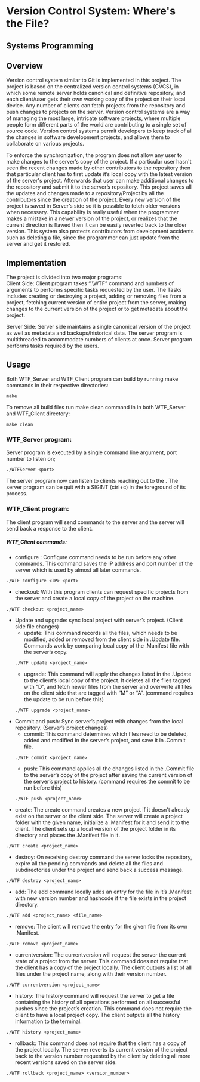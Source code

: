 # Version Control System: Where's the File?
## Systems Programming
## Overview  
Version control system similar to Git is implemented in this project. The project is based on the centralized version control systems (CVCS), in which some remote server holds canonical and definitive repository, and each client/user gets their own working copy of the project on their local device. Any number of clients can fetch projects from the repository and push changes to projects on the server.  Version control systems are a way of managing the most large, intricate software projects, where multiple people form different parts of the world are contributing to a single set of source code. Version control systems permit developers to keep track of all the changes in software development projects, and allows them to collaborate on various projects.

To enforce the synchronization, the program does not allow any user to make changes to the server’s copy of  the project. If a particular user hasn't seen the recent changes made by other contributors to the repository then that particular client has to first update it’s local copy with the latest version of the server's project. Afterwards that user can make additional changes to the repository and submit it to the server’s repository.
This project saves all the updates and changes made to a repository/Project by all the contributors since the creation of the project. Every new version of the project is saved in Server’s side so it is possible to fetch older versions when necessary. This capability is really useful when the programmer makes a mistake in a newer version of the project, or realizes that the current direction is flawed then it can be easily reverted back to the older version. This system also protects contributors from development accidents such as deleting a file, since the programmer can just update from the server and get it restored.  
## Implementation
The project is divided into two major programs:  
Client Side: Client program takes “.\WTF” command and numbers of arguments to performs specific tasks requested by the user. The Tasks includes creating or destroying a project, adding or removing files from a project, fetching current version of entire project from the server, making changes to the current version of the project or to get metadata about the project. 

Server Side: Server side maintains a single canonical version of the project as well as metadata and backups/historical data. The server program is multithreaded to accommodate numbers of clients at once. Server program performs tasks required by the users. 
## Usage
Both WTF_Server and WTF_Client program can build by running make commands in their respective directories:  
```
make
```
To remove all build files run make clean command in in both WTF_Server and WTF_Client directory:
```
make clean
```
### WTF_Server program:
Server program is executed by a single command line argument, port number to listen on;  

```
./WTFServer <port>
```
The server program now can listen to clients reaching out to the <port>. The server program can be quit with a SIGINT (ctrl+c) in the foreground of its process.
  
### WTF_Client program:
The client program will send commands to the server and the server will send back a response to the client.  
##### WTF_Client commands:
* configure : Configure command needs to be run before any other commands. This command saves the IP address and port number of the server which is used by almost all later commands.
```
./WTF configure <IP> <port>
```
* checkout: With this program clients can request specific projects from the server and create a local copy of the project on the machine.
```
./WTF checkout <project_name>
```
* Update and upgrade: sync local project with server’s project. (Client side file changes)
  * update: This command records all the files, which needs to be modified, added or removed from the client side in .Update file. Commands work by comparing local copy of the .Manifest file with the server’s copy.
  ```
  ./WTF update <project_name>
  ```
  * upgrade: This command will apply the changes listed in the .Update to the client’s local copy of the project. It deletes all the files tagged with “D”, and fetch newer files from the server and overwrite all files on the client side that are tagged with “M” or “A”. (command requires the update to be run before this)
  ```
  ./WTF upgrade <project_name>
  ```
* Commit and push: Sync server’s project with changes from the local repository. (Server’s project changes)
  * commit: This command determines which files need to be deleted, added and modified in the server’s project, and save it in .Commit file.
  ```
  ./WTF commit <project_name>
  ```
  * push: This command applies all the changes listed in the .Commit file to the server’s copy of the project after saving the current version of the server’s project to history. (command requires the commit to be run before this)
  ```
  ./WTF push <project_name>
  ```
* create: The create command creates a new project if it doesn't already exist on the server or the client side. The server will create a project folder with the given name, initialize a .Manifest for it and send it to the client. The client sets up a local version of the project folder in its directory and places the .Manifest file in it.
```
./WTF create <project_name>
```
* destroy: On receiving destroy command the server locks the repository, expire all the pending commands and delete all the files and subdirectories under the project and send back a success message.
```
./WTF destroy <project_name>
```
* add: The add command locally adds an entry for the file in it’s .Manifest with new version number and hashcode if the file exists in the project directory.
```
./WTF add <project_name> <file_name>
```
* remove: The client will remove the entry for the given file from its own .Manifest.
```
./WTF remove <project_name>
```
* currentversion: The currentversion will request the server the current state of a project from the server. This command does not require that the client has a copy of the project locally. The client outputs a list of all files under the project name, along with their version number.
```
./WTF currentversion <project_name>
```
* history: The history command will request the server to get a file containing the history of all operations performed on all successful pushes since the project’s creation. This command does not require the client to have a local project copy. The client outputs all the history information to the terminal.
```
./WTF history <project_name>
```
* rollback: This command does not require that the client has a copy of the project locally. The server reverts its current version  of the project back to the version number requested by the client by deleting all more recent versions saved on the server side.
```
./WTF rollback <project_name> <version_number>
```
